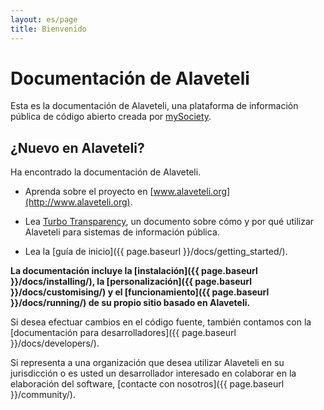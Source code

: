 ```yaml
---
layout: es/page
title: Bienvenido
---
```


# Documentación de Alaveteli

<p class="lead">
  Esta es la documentación de Alaveteli,
  una plataforma de información pública de código abierto
  creada por <a href="https://www.mysociety.org">mySociety</a>.
</p>

## ¿Nuevo en Alaveteli?

Ha encontrado la documentación de Alaveteli.

* Aprenda sobre el proyecto en [www.alaveteli.org](http://www.alaveteli.org).

* Lea [Turbo Transparency](/assets/files/Turbo-Transparency-v1.0.pdf), un documento sobre cómo y por qué utilizar Alaveteli para sistemas de información pública.

* Lea la [guía de inicio]({{ page.baseurl }}/docs/getting_started/).

**La documentación incluye la
[instalación]({{ page.baseurl }}/docs/installing/), la 
[personalización]({{ page.baseurl }}/docs/customising/) y el 
[funcionamiento]({{ page.baseurl }}/docs/running/) de su propio sitio basado en Alaveteli.**

Si desea efectuar cambios en el código fuente, también contamos con la
[documentación para desarrolladores]({{ page.baseurl }}/docs/developers/).

Si representa a una organización que desea utilizar Alaveteli en su jurisdicción o es usted un desarrollador interesado en colaborar en la elaboración del software,
[contacte con nosotros]({{ page.baseurl }}/community/).
